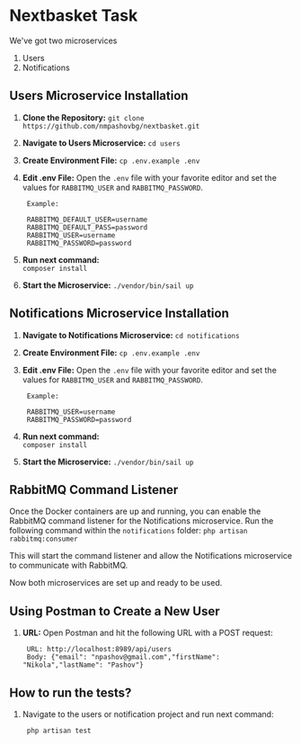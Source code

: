 # Nextbasket Task

We've got two microservices
1. Users
2. Notifications

## Users Microservice Installation

1. **Clone the Repository:**
        ```git clone https://github.com/nmpashovbg/nextbasket.git```

2. **Navigate to Users Microservice:**
        ```cd users```

3. **Create Environment File:**
        ```cp .env.example .env```

4. **Edit .env File:**
Open the `.env` file with your favorite editor and set the values for `RABBITMQ_USER` and `RABBITMQ_PASSWORD`.

        Example:  
      
        RABBITMQ_DEFAULT_USER=username  
        RABBITMQ_DEFAULT_PASS=password  
        RABBITMQ_USER=username  
        RABBITMQ_PASSWORD=password  

5. **Run next command:**   
        ```composer install```
   
6. **Start the Microservice:**
        ```./vendor/bin/sail up```


## Notifications Microservice Installation

1. **Navigate to Notifications Microservice:**
        ```cd notifications```

2. **Create Environment File:**
        ```cp .env.example .env```

3. **Edit .env File:**
Open the `.env` file with your favorite editor and set the values for `RABBITMQ_USER` and `RABBITMQ_PASSWORD`.

        Example:  
        
        RABBITMQ_USER=username  
        RABBITMQ_PASSWORD=password

5. **Run next command:**   
        ```composer install```

6. **Start the Microservice:**
        ```./vendor/bin/sail up```

## RabbitMQ Command Listener

Once the Docker containers are up and running, you can enable the RabbitMQ command listener for the Notifications microservice. Run the following command within the `notifications` folder:
        ```php artisan rabbitmq:consumer```

This will start the command listener and allow the Notifications microservice to communicate with RabbitMQ.

Now both microservices are set up and ready to be used.


## Using Postman to Create a New User

1. **URL:** Open Postman and hit the following URL with a POST request:

        URL: http://localhost:8989/api/users
        Body: {"email": "npashov@gmail.com","firstName": "Nikola","lastName": "Pashov"}

## How to run the tests?

1.  Navigate to the users or notification project and run next command:

         php artisan test


